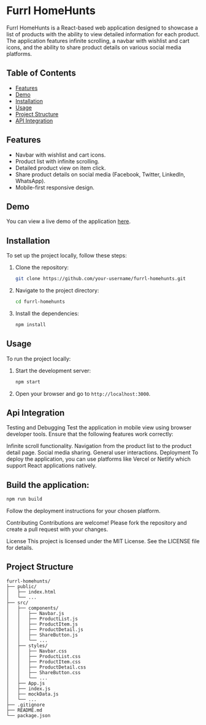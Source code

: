 # Furrl HomeHunts

Furrl HomeHunts is a React-based web application designed to showcase a list of products with the ability to view detailed information for each product. The application features infinite scrolling, a navbar with wishlist and cart icons, and the ability to share product details on various social media platforms.

## Table of Contents

- [Features](#features)
- [Demo](#demo)
- [Installation](#installation)
- [Usage](#usage)
- [Project Structure](#project-structure)
- [API Integration](#api-integration)


## Features

- Navbar with wishlist and cart icons.
- Product list with infinite scrolling.
- Detailed product view on item click.
- Share product details on social media (Facebook, Twitter, LinkedIn, WhatsApp).
- Mobile-first responsive design.

## Demo

You can view a live demo of the application [here](#).

## Installation

To set up the project locally, follow these steps:

1. Clone the repository:
    ```bash
    git clone https://github.com/your-username/furrl-homehunts.git
    ```

2. Navigate to the project directory:
    ```bash
    cd furrl-homehunts
    ```

3. Install the dependencies:
    ```bash
    npm install
    ```

## Usage

To run the project locally:

1. Start the development server:
    ```bash
    npm start
    ```

2. Open your browser and go to `http://localhost:3000`.


## Api Integration

Testing and Debugging
Test the application in mobile view using browser developer tools. Ensure that the following features work correctly:

Infinite scroll functionality.
Navigation from the product list to the product detail page.
Social media sharing.
General user interactions.
Deployment
To deploy the application, you can use platforms like Vercel or Netlify which support React applications natively.

## Build the application:

```bash
npm run build
```
Follow the deployment instructions for your chosen platform.

Contributing
Contributions are welcome! Please fork the repository and create a pull request with your changes.

License
This project is licensed under the MIT License. See the LICENSE file for details.

## Project Structure

```plaintext
furrl-homehunts/
├── public/
│   ├── index.html
│   └── ...
├── src/
│   ├── components/
│   │   ├── Navbar.js
│   │   ├── ProductList.js
│   │   ├── ProductItem.js
│   │   ├── ProductDetail.js
│   │   ├── ShareButton.js
│   │   └── ...
│   ├── styles/
│   │   ├── Navbar.css
│   │   ├── ProductList.css
│   │   ├── ProductItem.css
│   │   ├── ProductDetail.css
│   │   ├── ShareButton.css
│   │   └── ...
│   ├── App.js
│   ├── index.js
│   ├── mockData.js
│   └── ...
├── .gitignore
├── README.md
└── package.json




